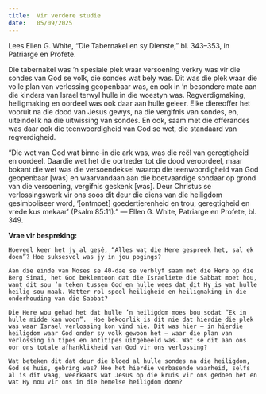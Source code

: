 ```yaml
---
title:  Vir verdere studie
date:   05/09/2025
---
```


Lees Ellen G. White, “Die Tabernakel en sy Dienste,” bl. 343–353, in Patriarge en Profete.

Die tabernakel was ’n spesiale plek waar versoening verkry was vir die sondes van God se volk, die sondes wat bely was. Dit was die plek waar die volle plan van verlossing geopenbaar was, en ook in ’n besondere mate aan die kinders van Israel terwyl hulle in die woestyn was. Regverdigmaking, heiligmaking en oordeel was ook daar aan hulle geleer. Elke diereoffer het vooruit na die dood van Jesus gewys, na die vergifnis van sondes, en, uiteindelik na die uitwissing van sondes. En ook, saam met die offerandes was daar ook die teenwoordigheid van God se wet, die standaard van regverdigheid.

“Die wet van God wat binne-in die ark was, was die reël van geregtigheid en oordeel. Daardie wet het die oortreder tot die dood veroordeel, maar bokant die wet was die versoendeksel waarop die teenwoordigheid van God geopenbaar [was] en waarvandaan aan die boetvaardige sondaar op grond van die versoening, vergifnis geskenk [was]. Deur Christus se verlossingswerk vir ons soos dit deur die diens van die heiligdom gesimboliseer word, ‘[ontmoet] goedertierenheid en trou; geregtigheid en vrede kus mekaar’ (Psalm 85:11).” — Ellen G. White, Patriarge en Profete, bl. 349.

**Vrae vir bespreking:**

`Hoeveel keer het jy al gesê, “Alles wat die Here gespreek het, sal ek doen”? Hoe suksesvol was jy in jou pogings?`

`Aan die einde van Moses se 40-dae se verblyf saam met die Here op die Berg Sinai, het God beklemtoon dat die Israeliete die Sabbat moet hou, want dit sou ’n teken tussen God en hulle wees dat dit Hy is wat hulle heilig sou maak. Watter rol speel heiligheid en heiligmaking in die onderhouding van die Sabbat?`

`Die Here wou gehad het dat hulle ’n heiligdom moes bou sodat “Ek in hulle midde kan woon”.  Hoe bekoorlik is dit nie dat hierdie die plek was waar Israel verlossing kon vind nie. Dit was hier – in hierdie heiligdom waar God onder sy volk gewoon het — waar die plan van verlossing in tipes en antitipes uitgebeeld was. Wat sê dit aan ons oor ons totale afhanklikheid van God vir ons verlossing?`

`Wat beteken dit dat deur die bloed al hulle sondes na die heiligdom, God se huis, gebring was? Hoe het hierdie verbasende waarheid, selfs al is dit vaag, weerkaats wat Jesus op die kruis vir ons gedoen het en wat Hy nou vir ons in die hemelse heiligdom doen?`